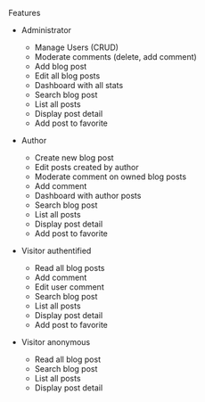 


Features 

- Administrator 
    * Manage Users (CRUD)
    * Moderate comments (delete, add comment)
    * Add blog post
    * Edit all blog posts 
    * Dashboard with all stats
    * Search blog post
    * List all posts 
    * Display post detail
    * Add post to favorite
    
- Author 
    * Create new blog post 
    * Edit posts created by author 
    * Moderate comment on owned blog posts 
    * Add comment
    * Dashboard with author posts
    * Search blog post
    * List all posts 
    * Display post detail
    * Add post to favorite
    
- Visitor authentified 
    * Read all blog posts
    * Add comment
    * Edit user comment
    * Search blog post
    * List all posts 
    * Display post detail
    * Add post to favorite
    
- Visitor anonymous 
    * Read all blog post 
    * Search blog post
    * List all posts 
    * Display post detail
    

